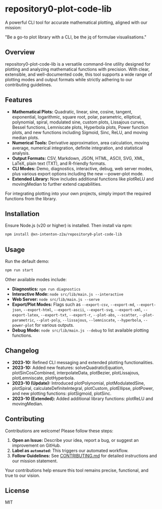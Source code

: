 # repository0-plot-code-lib

A powerful CLI tool for accurate mathematical plotting, aligned with our mission:

"Be a go-to plot library with a CLI, be the jq of formulae visualisations."

## Overview

repository0-plot-code-lib is a versatile command-line utility designed for plotting and analyzing mathematical functions with precision. With clear, extensible, and well-documented code, this tool supports a wide range of plotting modes and output formats while strictly adhering to our contributing guidelines.

## Features

- **Mathematical Plots:** Quadratic, linear, sine, cosine, tangent, exponential, logarithmic, square root, polar, parametric, elliptical, polynomial, spiral, modulated sine, custom plots, Lissajous curves, Bessel functions, Lemniscate plots, Hyperbola plots, Power function plots, and new functions including Sigmoid, Sinc, ReLU, and moving median plots.
- **Numerical Tools:** Derivative approximation, area calculation, moving average, numerical integration, definite integration, and statistical analysis.
- **Output Formats:** CSV, Markdown, JSON, HTML, ASCII, SVG, XML, LaTeX, plain text (TXT), and R-friendly formats.
- **CLI Modes:** Demo, diagnostics, interactive, debug, web server modes, plus various export options including the new --power-plot mode.
- **Extended Library:** Now includes additional functions like plotReLU and movingMedian to further extend capabilities.

For integrating plotting into your own projects, simply import the required functions from the library.

## Installation

Ensure Node.js (v20 or higher) is installed. Then install via npm:

```bash
npm install @xn-intenton-z2a/repository0-plot-code-lib
```

## Usage

Run the default demo:

```bash
npm run start
```

Other available modes include:

- **Diagnostics:** `npm run diagnostics`
- **Interactive Mode:** `node src/lib/main.js --interactive`
- **Web Server:** `node src/lib/main.js --serve`
- **Export/Plot Modes:** Flags such as `--export-csv`, `--export-md`, `--export-json`, `--export-html`, `--export-ascii`, `--export-svg`, `--export-xml`, `--export-latex`, `--export-txt`, `--export-r`, `--plot-abs`, `--scatter`, `--plot-parametric`, `--plot-poly`, `--lissajous`, `--lemniscate`, `--hyperbola`, `--power-plot` for various outputs.
- **Debug Mode:** `node src/lib/main.js --debug` to list available plotting functions.

## Changelog

- **2023-10:** Refined CLI messaging and extended plotting functionalities.
- **2023-10:** Added new features: solveQuadraticEquation, plotSinCosCombined, interpolateData, plotBezier, plotLissajous, plotLemniscate, plotHyperbola.
- **2023-10 (Update):** Introduced plotPolynomial, plotModulatedSine, plotSpiral, calculateDefiniteIntegral, plotCustom, plotEllipse, plotPower, and new plotting functions: plotSigmoid, plotSinc.
- **2023-10 (Extended):** Added additional library functions: plotReLU and movingMedian.

## Contributing

Contributions are welcome! Please follow these steps:

1. **Open an Issue:** Describe your idea, report a bug, or suggest an improvement on GitHub.
2. **Label as `automated`:** This triggers our automated workflow.
3. **Follow Guidelines:** See [CONTRIBUTING.md](./CONTRIBUTING.md) for detailed instructions and our mission statement.

Your contributions help ensure this tool remains precise, functional, and true to our vision.

## License

MIT
